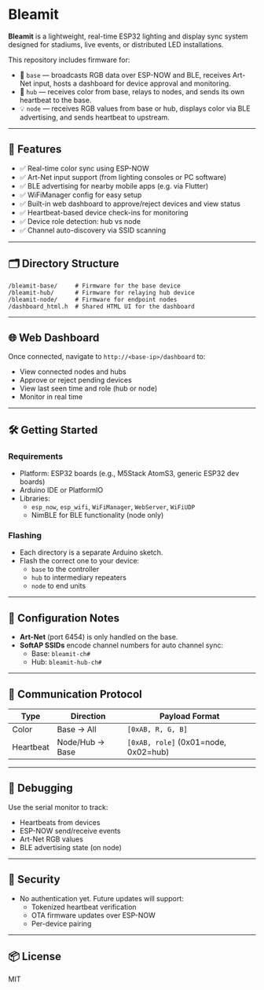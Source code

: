 # Bleamit

**Bleamit** is a lightweight, real-time ESP32 lighting and display sync system designed for stadiums, live events, or distributed LED installations.

This repository includes firmware for:
- 🧠 `base` — broadcasts RGB data over ESP-NOW and BLE, receives Art-Net input, hosts a dashboard for device approval and monitoring.
- 📡 `hub` — receives color from base, relays to nodes, and sends its own heartbeat to the base.
- 💡 `node` — receives RGB values from base or hub, displays color via BLE advertising, and sends heartbeat to upstream.

---

## 🚀 Features

- ✅ Real-time color sync using ESP-NOW
- ✅ Art-Net input support (from lighting consoles or PC software)
- ✅ BLE advertising for nearby mobile apps (e.g. via Flutter)
- ✅ WiFiManager config for easy setup
- ✅ Built-in web dashboard to approve/reject devices and view status
- ✅ Heartbeat-based device check-ins for monitoring
- ✅ Device role detection: hub vs node
- ✅ Channel auto-discovery via SSID scanning

---

## 🗂 Directory Structure

```
/bleamit-base/     # Firmware for the base device
/bleamit-hub/      # Firmware for relaying hub device
/bleamit-node/     # Firmware for endpoint nodes
/dashboard_html.h  # Shared HTML UI for the dashboard
```

---

## 🌐 Web Dashboard

Once connected, navigate to `http://<base-ip>/dashboard` to:

- View connected nodes and hubs
- Approve or reject pending devices
- View last seen time and role (hub or node)
- Monitor in real time

---

## 🛠 Getting Started

### Requirements
- Platform: ESP32 boards (e.g., M5Stack AtomS3, generic ESP32 dev boards)
- Arduino IDE or PlatformIO
- Libraries:
  - `esp_now`, `esp_wifi`, `WiFiManager`, `WebServer`, `WiFiUDP`
  - NimBLE for BLE functionality (node only)

### Flashing
- Each directory is a separate Arduino sketch.
- Flash the correct one to your device:
  - `base` to the controller
  - `hub` to intermediary repeaters
  - `node` to end units

---

## 🔧 Configuration Notes

- **Art-Net** (port 6454) is only handled on the base.
- **SoftAP SSIDs** encode channel numbers for auto channel sync:
  - Base: `bleamit-ch#`
  - Hub: `bleamit-hub-ch#`

---

## 📡 Communication Protocol

| Type   | Direction        | Payload Format                  |
|--------|------------------|----------------------------------|
| Color  | Base → All       | `[0xAB, R, G, B]`                |
| Heartbeat | Node/Hub → Base | `[0xAB, role]` (0x01=node, 0x02=hub) |

---

## 🧪 Debugging

Use the serial monitor to track:
- Heartbeats from devices
- ESP-NOW send/receive events
- Art-Net RGB values
- BLE advertising state (on node)

---

## 🔐 Security

- No authentication yet. Future updates will support:
  - Tokenized heartbeat verification
  - OTA firmware updates over ESP-NOW
  - Per-device pairing

---

## 📦 License

MIT